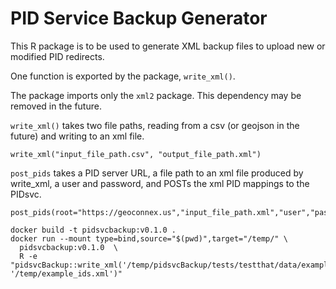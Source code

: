 # PID Service Backup Generator

This R package is to be used to generate XML backup files to upload new or modified PID redirects.

One function is exported by the package, `write_xml()`.

The package imports only the `xml2` package. This dependency may be removed in the future.

`write_xml()` takes two file paths, reading from a csv (or geojson in the future) and writing to an xml file.

```
write_xml("input_file_path.csv", "output_file_path.xml")
```

`post_pids` takes a PID server URL, a file path to an xml file produced by write_xml, a user and password, and POSTs the xml PID mappings to the PIDsvc.

```
post_pids(root="https://geoconnex.us","input_file_path.xml","user","password")
```


```
docker build -t pidsvcbackup:v0.1.0 .
docker run --mount type=bind,source="$(pwd)",target="/temp/" \
  pidsvcbackup:v0.1.0  \
  R -e "pidsvcBackup::write_xml('/temp/pidsvcBackup/tests/testthat/data/example_ids.csv', '/temp/example_ids.xml')"
````

